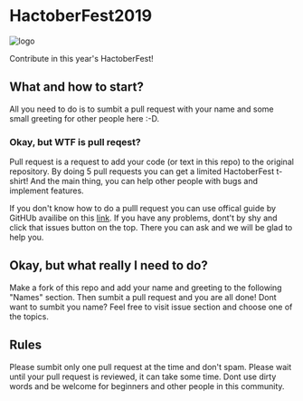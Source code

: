 # HactoberFest2019
![logo](https://github.com/TomasRoj/HactoberFest2019/blob/master/logo.png)

Contribute in this year's HactoberFest!

## What and how to start?

All you need to do is to sumbit a pull request with your name and some small greeting for other people here :-D.

### Okay, but WTF is pull reqest?

Pull request is a request to add your code (or text in this repo) to the original repository. By doing 5 pull requests you can get a limited HactoberFest t-shirt! And the main thing, you can help other people with bugs and implement features.

If you don't know how to do a pulll request you can use offical guide by GitHUb availibe on this [link](https://help.github.com/en/articles/creating-a-pull-request). If you have any problems, dont't by shy and click that issues button on the top. There you can ask and we will be glad to help you.

## Okay, but what really I need to do?

Make a fork of this repo and add your name and greeting to the following "Names" section. Then sumbit a pull request and you are all done!
Dont want to sumbit you name? Feel free to visit issue section and choose one of the topics.

## Rules

Please sumbit only one pull request at the time and don't spam. Please wait until your pull request is reviewed, it can take some time.
Dont use dirty words and be welcome for beginners and other people in this community.
